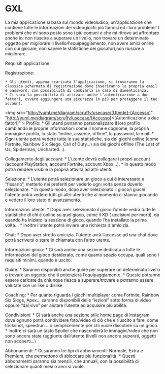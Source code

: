 # GXL
La mia applicazione si basa sul mondo videoludico; un'applicazione che contiene tutte le informazioni dei videogiochi più famosi ed i loro problemi!
I problemi che mi sono posto sono i più comuni e che mi ritrovo ad affrontare anche io: non riuscire a superare un livello, non trovare un determinato oggetto per migliorare il livello/l'equipaggiamento, non avere amici online con cui giocare, non sapere le statistiche dei giocatori,non riuscire a migliorare.

Requisiti applicazione:

  Registrazione:

    * Gli utenti, appena scaricata l’applicazione, si troveranno la classica schermata di registrazione dove inseriranno la propria email e password, con possibilità di cambiarla in caso di dimenticanza.
    * Ci sarà la possibilità di attivare anche l’autenticazione a due fattori, ovvero aggiungere una sicurezza in più per proteggere il tuo account.
<img src="http://yuml.me/diagram/scruffy/usecase/[Utente]-(Accesso)" "http://yuml.me/diagram/scruffy/usecase/(Accesso)<(Autenticazione a due fattori)" >
  Profilo:
    * Gli utenti potranno personalizzare il loro profilo cambiando le proprie informazioni come il nome e cognome, la propria immagine profilo, lo stato “online, assente, offline”, la password, la mail.
    * Ogni utente potrà vedere tutte le sue statistiche, sia dei giochi online (come Fortnite, Rainbow Six Siege, Call of Duty…) sia dei giochi offline (The Last of Us, Spiderman, Uncharted…).
 
  Collegamento degli account:
    * L’utente dovrà collegare i propri account (account PlayStation, account Fortnite, account Xbox…).
    * In questo modo potrà rendere visibile la propria attività ad altri utenti.
  
  Selezione:
    * L’utente potrà selezionare un gioco a cui è interessato e “fissarlo”, metterlo nei preferiti per vederlo ogni volta senza doverlo selezionare.
    * In questo modo, dopo aver selezionato il gioco/i giochi l'utente potrà vedere tutti gli altri utenti che al momento ci stanno giocando e vedere il loro stato di avanzamento.
  
  Informazioni utente:
    * Dopo aver selezionato il gioco l’utente vedrà tutte le statistiche di chi è online su quel gioco, come il KD ( uccisioni per morti), da quando ha iniziato la sessione di gioco, quando l’ha installato la prima volta…
    * Inoltre l'utente potrà inviare una richiesta d'amicizia. 
 
  Chat:
    * Dopo aver stretto amicizia, l'utente avrà l’accesso ad una chat dove potrà scriversi o stare in chiamata con l’altro utente.
  
  Informazioni gioco:
    * Ci sarà anche una sezione dedicata a tutte le informazioni del gioco desiderato, come quanto spazio occupa, quali sono i requisiti minimi, quando è uscito.
  
  Guide:
    * Saranno disponibili anche guide per superare un determinato livello o trovare un oggetto che ti potenzierà l’equipaggiamento.
    * Queste potranno essere caricate da chiunque riesca a superare/trovare e potranno essere valutate con un like o dislike.
  
  Coaching:
    * Per quanto riguarda i giochi multiplayer come Fortnite, Rainbow Six Siege, Apex… saranno disponibili delle “lezioni” sotto forma di video oppure “dal vivo” per aiutare l’utente ad acquisire più abilità.
  
  Condivisioni:
    * Ci sarà anche una sezione stile home page di Instagram dove ognuno potrà condividere foto/video di ciò che è riuscito a fare, come trickshot, speedrun… o semplicemente per chi vuole discutere su un gioco.
    * Inoltre ci sarà un tasto Spoiler che nasconderà le immagini/video che non sono ancora state raggiunte dall’utente (livelli non ancora superati, oggetti non scoperti…)
 
  Abbonamenti:
    * Ci saranno tre tipi di abbonamenti: Normale, Extra e Premium, che permettono di sbloccare più funzionalità.
    * Questi abbonamenti saranno sia mensili, che annuali, con la possibilità di selezionare quanti mesi o anni si vuole.

